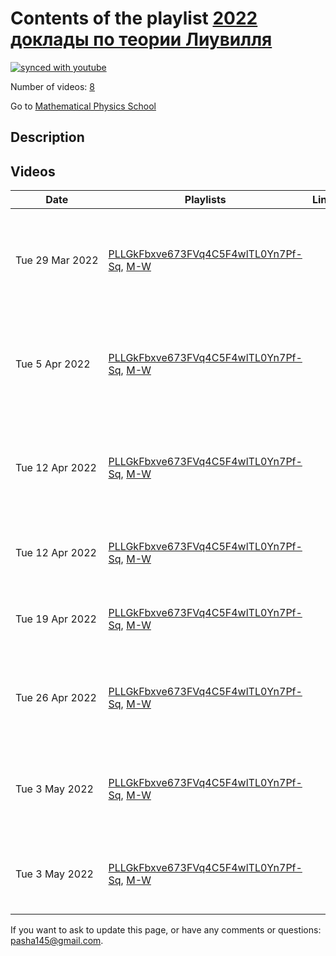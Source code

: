 # Contents of the playlist [2022 доклады по теории Лиувилля](https://www.youtube.com/playlist?list=PLLGkFbxve673FVq4C5F4wlTL0Yn7Pf-Sq)

[![synced with youtube](https://img.shields.io/github/last-commit/mathphysschool/mathphysschool.github.io/autoupdate1?label=synced%20with%20youtube)](https://github.com/mathphysschool/mathphysschool.github.io/commits/autoupdate1)

Number of videos: [8](#videos)

Go to [Mathematical Physics School](../README.md)

## Description



## Videos

|Date|Playlists|Links|Video title|
|---|---|---|---|
| Tue&nbsp;29&nbsp;Mar&nbsp;2022 | [PLLGkFbxve673FVq4C5F4wlTL0Yn7Pf-Sq](../playlists/PLLGkFbxve673FVq4C5F4wlTL0Yn7Pf-Sq "2022 доклады по теории Лиувилля"), [M-W](../playlists/M-W "семинары по математической физике на матфаке ВШЭ и в Сколтехе") |  | [[**e**](https://studio.youtube.com/video/w1g3M9t8YuM/edit "Edit")] [Александр Артемьев — Введение в двумерную квантовую гравитацию и теорию Лиувилля (1/3)](https://www.youtube.com/watch?v=w1g3M9t8YuM&list=PLLGkFbxve673FVq4C5F4wlTL0Yn7Pf-Sq) |
| Tue&nbsp;5&nbsp;Apr&nbsp;2022 | [PLLGkFbxve673FVq4C5F4wlTL0Yn7Pf-Sq](../playlists/PLLGkFbxve673FVq4C5F4wlTL0Yn7Pf-Sq "2022 доклады по теории Лиувилля"), [M-W](../playlists/M-W "семинары по математической физике на матфаке ВШЭ и в Сколтехе") |  | [[**e**](https://studio.youtube.com/video/gXOExwxcXQw/edit "Edit")] [Александр Артемьев — Введение в двумерную квантовую гравитацию и теорию Лиувилля (2/3)](https://www.youtube.com/watch?v=gXOExwxcXQw&list=PLLGkFbxve673FVq4C5F4wlTL0Yn7Pf-Sq) |
| Tue&nbsp;12&nbsp;Apr&nbsp;2022 | [PLLGkFbxve673FVq4C5F4wlTL0Yn7Pf-Sq](../playlists/PLLGkFbxve673FVq4C5F4wlTL0Yn7Pf-Sq "2022 доклады по теории Лиувилля"), [M-W](../playlists/M-W "семинары по математической физике на матфаке ВШЭ и в Сколтехе") |  | [[**e**](https://studio.youtube.com/video/8LoYzejIUwc/edit "Edit")] [Александр Артемьев — Введение в двумерную квантовую гравитацию и теорию Лиувилля (3/3)](https://www.youtube.com/watch?v=8LoYzejIUwc&list=PLLGkFbxve673FVq4C5F4wlTL0Yn7Pf-Sq) |
| Tue&nbsp;12&nbsp;Apr&nbsp;2022 | [PLLGkFbxve673FVq4C5F4wlTL0Yn7Pf-Sq](../playlists/PLLGkFbxve673FVq4C5F4wlTL0Yn7Pf-Sq "2022 доклады по теории Лиувилля"), [M-W](../playlists/M-W "семинары по математической физике на матфаке ВШЭ и в Сколтехе") |  | [[**e**](https://studio.youtube.com/video/nolmLeEStsA/edit "Edit")] [Борис Ерёмин — Вывод трехточки в Лиувилле (1/2)](https://www.youtube.com/watch?v=nolmLeEStsA&list=PLLGkFbxve673FVq4C5F4wlTL0Yn7Pf-Sq) |
| Tue&nbsp;19&nbsp;Apr&nbsp;2022 | [PLLGkFbxve673FVq4C5F4wlTL0Yn7Pf-Sq](../playlists/PLLGkFbxve673FVq4C5F4wlTL0Yn7Pf-Sq "2022 доклады по теории Лиувилля"), [M-W](../playlists/M-W "семинары по математической физике на матфаке ВШЭ и в Сколтехе") |  | [[**e**](https://studio.youtube.com/video/xapi3unLXv8/edit "Edit")] [Борис Ерёмин — Вывод трехточки в Лиувилле (2/2)](https://www.youtube.com/watch?v=xapi3unLXv8&list=PLLGkFbxve673FVq4C5F4wlTL0Yn7Pf-Sq) |
| Tue&nbsp;26&nbsp;Apr&nbsp;2022 | [PLLGkFbxve673FVq4C5F4wlTL0Yn7Pf-Sq](../playlists/PLLGkFbxve673FVq4C5F4wlTL0Yn7Pf-Sq "2022 доклады по теории Лиувилля"), [M-W](../playlists/M-W "семинары по математической физике на матфаке ВШЭ и в Сколтехе") |  | [[**e**](https://studio.youtube.com/video/3aeW4QL2i5A/edit "Edit")] [Никита Игнатюк — Высшие уравнения движения в теории Лиувилля (1/2)](https://www.youtube.com/watch?v=3aeW4QL2i5A&list=PLLGkFbxve673FVq4C5F4wlTL0Yn7Pf-Sq) |
| Tue&nbsp;3&nbsp;May&nbsp;2022 | [PLLGkFbxve673FVq4C5F4wlTL0Yn7Pf-Sq](../playlists/PLLGkFbxve673FVq4C5F4wlTL0Yn7Pf-Sq "2022 доклады по теории Лиувилля"), [M-W](../playlists/M-W "семинары по математической физике на матфаке ВШЭ и в Сколтехе") |  | [[**e**](https://studio.youtube.com/video/Nox-a5TRhQk/edit "Edit")] [Никита Игнатюк — Высшие уравнения движения в теории Лиувилля (2/2)](https://www.youtube.com/watch?v=Nox-a5TRhQk&list=PLLGkFbxve673FVq4C5F4wlTL0Yn7Pf-Sq) |
| Tue&nbsp;3&nbsp;May&nbsp;2022 | [PLLGkFbxve673FVq4C5F4wlTL0Yn7Pf-Sq](../playlists/PLLGkFbxve673FVq4C5F4wlTL0Yn7Pf-Sq "2022 доклады по теории Лиувилля"), [M-W](../playlists/M-W "семинары по математической физике на матфаке ВШЭ и в Сколтехе") |  | [[**e**](https://studio.youtube.com/video/SqGdayyqpBA/edit "Edit")] [Алексей Литвинов — Minisuperspace approximation для теории Лиувилля](https://www.youtube.com/watch?v=SqGdayyqpBA&list=PLLGkFbxve673FVq4C5F4wlTL0Yn7Pf-Sq) |


 If you want to ask to update this page, or have any comments or questions: <pasha145@gmail.com>.